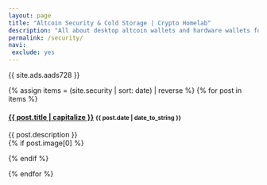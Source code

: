 ```yaml
---
layout: page
title: "Altcoin Security & Cold Storage | Crypto Homelab"
description: "All about desktop altcoin wallets and hardware wallets for safe alt coin storage."
permalink: /security/
navi:
 exclude: yes
---
```


{{ site.ads.aads728 }}

{% assign items = (site.security | sort: date) | reverse %}
{% for post in items  %}

  <h4 class="post">
  <strong>
  <a href="{{ site.url }}{{ site.baseurl }}{{ post.url }}">{{ post.title | capitalize }}</a>
  </strong>
  <small>{{ post.date | date_to_string }}</small>
  </h4>
  <div class="row">
    <div class="nine columns">
      {{ post.description }}
    </div>
    {% if post.image[0] %}
    <div class="three columns">
      <a target="_blank" href="{{ post.url }}">
        <figure class="thumb">
          <amp-img itemprop="image" src="{{ post.image[0] }}" alt="Alt Coin Wallet" layout=""
          width="150px" height="80px">
          </amp-img>
        </figure>
      </a>
    </div>
    {% endif %}
   </div>


{% endfor %}
